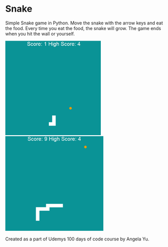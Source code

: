 # Snake
Simple Snake game in Python. Move the snake with the arrow keys and eat the food.
Every time you eat the food, the snake will grow. The game ends when you hit the wall or yourself.

<img title="Snake" width="300" alt="Screenshot from the game" src="img/ss1.png">
<img title="Snake" width="308" alt="Screenshot from the game" src="img/ss2.png">

Created as a part of Udemys 100 days of code course by Angela Yu.
